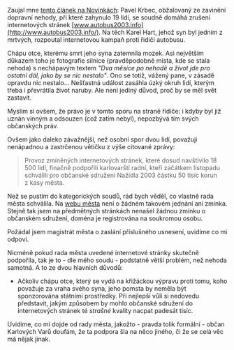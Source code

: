 <!-- dcterms:identifier = riderweblog#99 -->
<!-- dcterms:title = Pomsta za státní peníze -->
<!-- np9:categoryId = 2 -->
<!-- x4w:category = Lidé a jiná zvěř -->
<!-- np9:authorId = 1 -->
<!-- np9:authorEmail = michal.valasek@altairis.cz -->
<!-- dcterms:creator = Michal Altair Valášek -->
<!-- dcterms:created = 2003-11-09T17:54:12+01:00 -->
<!-- dcterms:dateAccepted = 2003-11-09T17:54:12+01:00 -->

Zaujal mne [tento článek na Novinkách](http://www.novinky.cz/01/92/43.html): Pavel Krbec, obžalovaný ze zavinění dopravní nehody, při které zahynulo 19 lidí, se soudně domáhá zrušení internetových stránek [www.autobus2003.info](http://www.autobus2003.info/). Na těch Karel Hart, jehož syn byl jedním z mrtvých, rozpoutal internetovou kampaň proti řidiči autobusu.

Chápu otce, kterému smrt jeho syna zatemnila mozek. Asi největším důkazem toho je fotografie silnice (pravděpodobně místa, kde se stala nehoda) s nechápavým textem *"Dva měsíce po nehodě a život jde pro ostatní dál, jako by se nic nestalo"*. Ono se totiž, vážený pane, v zásadě opravdu nic nestalo... Nešťastná událost zasáhla úzký okruh lidí, kterým třeba i převrátila život naruby. Ale není jediný důvod, proč by se měl svět zastavit.

Myslím si ovšem, že právo je v tomto sporu na straně řidiče: i kdyby byl již uznán vinným a odsouzen (což zatím nebyl), nepozbývá tím svých občanských práv.

Ovšem jako daleko závažnější, než osobní spor dvou lidí, považuji nenápadnou a zastrčenou větičku z výše citované zprávy:

> Provoz zmíněných internetových stránek, které dosud navštívilo 18 500 lidí, finačně podpořili karlovarští radní, kteří začátkem listopadu schválili pro občanské sdružení Nažidla 2003 částku 50 tisíc korun z kasy města.

Než se pustím do kategorických soudů, rád bych věděl, co vlastně rada města schválila. Na [webu města](http://www.karlovyvary.cz/) není o žádném takovém jednání ani zmínka. Stejně tak jsem na předmětných stránkách nenašel žádnou zmínku o občanském sdružení, doména je registrována na soukromou osobu.

Požádal jsem magistrát města o zaslání příslušného usnesení, uvidíme co mi odpoví.

Nicméně pokud rada města uvedené internetové stránky skutečně podpořila, tak je to - dle mého soudu - podstatně větší problém, než nehoda samotná. A to ze dvou hlavních důvodů:

*   Ačkoliv chápu otce, který se vydá na křižáckou výpravu proti tomu, koho považuje za vraha svého syna, jeho pomsta by neměla být sponzorována státními prostředky. Při nejlepší vůli si nedovedu představit, jakým způsobem by mohlo občanské sdružení do internetových stránek té *strašné* kvality nacpat padesát tisíc. 

Uvidíme, co mi dojde od rady města, jakožto - pravda tolik formální - občan Karlových Varů doufám, že ta podpora šla na něco jiného, či že se celá věc má nějak jinak.